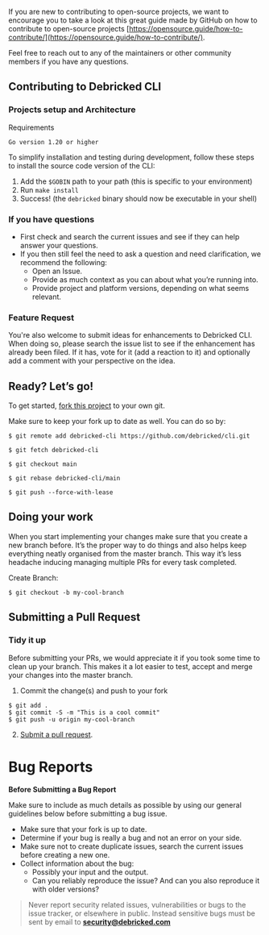 If you are new to contributing to open-source projects, we want to encourage you to take a look at this great guide made by GitHub on how to contribute to open-source projects [https://opensource.guide/how-to-contribute/](https://opensource.guide/how-to-contribute/).

Feel free to reach out to any of the maintainers or other community members if you have any questions.

## Contributing to Debricked CLI

### Projects setup and Architecture

Requirements

    Go version 1.20 or higher

To simplify installation and testing during development, follow these steps to install the source code version of the CLI:

1. Add the `$GOBIN` path to your path (this is specific to your environment)
2. Run `make install`
3. Success! (the `debricked` binary should now be executable in your shell)

### If you have questions

- First check and search the current issues and see if they can help answer your questions.
- If you then still feel the need to ask a question and need clarification, we recommend the following:
    - Open an Issue.
    - Provide as much context as you can about what you’re running into.
    - Provide project and platform versions, depending on what seems relevant.

### Feature Request

You're also welcome to submit ideas for enhancements to Debricked CLI. When doing so, please search the issue list to
see if the enhancement has already been filed. If it has, vote for it (add a reaction to it) and optionally add a
comment with your perspective on the idea.

## Ready? Let’s go!

To get started, [fork this project](https://github.com/debricked/cli/fork) to your own git.


 Make sure to keep your fork up to date as well. You can do so by: 
 
`$ git remote add debricked-cli https://github.com/debricked/cli.git`

`$ git fetch debricked-cli`

`$ git checkout main`

`$ git rebase debricked-cli/main`

`$ git push --force-with-lease`

## Doing your work

When you start implementing your changes make sure that you create a new branch before. It’s the proper way to do things and also helps keep everything neatly organised from the master branch. This way it’s less headache inducing managing multiple PRs for every task completed.

Create Branch:

`$ git checkout -b my-cool-branch`

## Submitting a Pull Request

### Tidy it up

Before submitting your PRs, we would appreciate it if you took some time to clean up your branch. This makes it a lot easier to test, accept and merge your changes into the master branch.

1. Commit the change(s) and push to your fork

```
$ git add .
$ git commit -S -m "This is a cool commit"
$ git push -u origin my-cool-branch
```

2. [Submit a pull request](https://docs.github.com/en/pull-requests/collaborating-with-pull-requests/proposing-changes-to-your-work-with-pull-requests/creating-a-pull-request).

# Bug Reports

**Before Submitting a Bug Report**

Make sure to include as much details as possible by using our general guidelines below before submitting a bug issue. 

- Make sure that your fork is up to date.
- Determine if your bug is really a bug and not an error on your side.
- Make sure not to create duplicate issues, search the current issues before creating a new one.
- Collect information about the bug:
    - Possibly your input and the output.
    - Can you reliably reproduce the issue? And can you also reproduce it with older versions?

> Never report security related issues, vulnerabilities or bugs to the issue tracker, or elsewhere in public. Instead sensitive bugs must be sent by email to **[security@debricked.com](mailto:security@debricked.com)**

